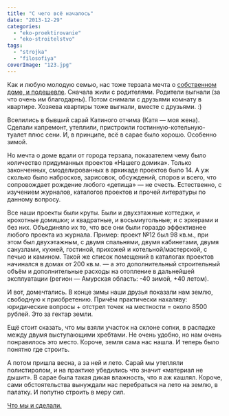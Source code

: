 ```yaml
---
title: "С чего всё началось"
date: "2013-12-29"
categories: 
  - "eko-proektirovanie"
  - "eko-stroitelstvo"
tags: 
  - "strojka"
  - "filosofiya"
coverImage: "123.jpg"
---
```


Как и любую молодую семью, нас тоже терзала мечта о [собственном доме, и подешевле](http://svobodaiznutri.ru/?p=36). Сначала жили с родителями. Родители выгнали (за что очень им благодарны). Потом снимали с друзьями комнату в квартире. Хозяева квартиры тоже выгнали, вместе с друзьями. :)

Вселились в бывший сарай Катиного отчима (Катя — моя жена). Сделали капремонт, утеплили, пристроили гостинную-котельную-туалет плюс сени. И, в принципе, всё в сарае было хорошо. Особенно зимой.

Но мечта о доме вдали от города терзала, показателем чему было количество придуманных проектов «Нашего домика». Только законченных, смоделированных в архикаде проектов было 14. А уж сколько было набросков, зарисовок, обсуждений, споров и всего, что сопровождает рождение любого «детища» — не счесть. Естественно, с изучением журналов, каталогов проектов и прочей литературы по данному вопросу.

Все наши проекты были круты. Были и двухэтажные коттеджи, и крохотные домишки; и квадратные, и восьмиугольные; и с эркерами и без них. Объединяло их то, что все они были гораздо эффективнее любого проекта из журнала. Пример: проект №12 был 98 кв.м., при этом был двухэтажным, с двумя спальнями, двумя кабинетами, двумя санузлами, кухней, гостиной, прихожей и котельной/мастерской, с печью и камином. Такой же список помещений в каталогах проектов начинался в домах от 200 кв.м. — а это дополнительный строительный объём и дополнительные расходы на отопление в дальнейшей эксплуатации (регион — Амурская область: -40 зимой, +40 летом).

И вот, домечтались. В конце зимы наши друзья показали нам землю, свободную к приобретению. Причём практически нахаляву: юридические вопросы + отстрел точек на местности = около 8500 рублей. Это за гектар земли.

Ещё стоит сказать, что мы взяли участок на склоне сопки, в распадке между двумя выступающими хребтами. Не очень удобно, но нам очень понравилось это место. Короче, земля сама нас нашла. И теперь было понятно где строить.

А потом пришла весна, а за ней и лето. Сарай мы утепляли полистиролом, и на практике убедились что значит «материал не дышит». В сарае была такая дикая влажность, что я аж кашлял. Короче, сами обстоятельства вынуждали нас перебраться на лето на землю, в палатку. И попутно строить в меру сил.

[Что мы и сделали.](http://svobodaiznutri.ru/?p=34)
